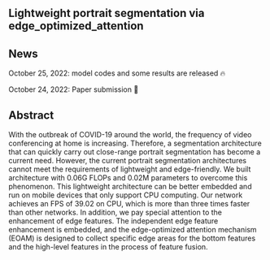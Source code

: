 
## Lightweight portrait segmentation via edge_optimized_attention

## News
October 25, 2022: model codes and some results are released 🔥

October 24, 2022: Paper submission 🎉

## Abstract

With the outbreak of COVID-19 around the world, the frequency of video conferencing at home is increasing. Therefore, a segmentation architecture that can quickly carry out close-range portrait segmentation has become a current need. However, the current portrait segmentation architectures cannot meet the requirements of lightweight and edge-friendly. We built architecture with 0.06G FLOPs and 0.02M parameters to overcome this phenomenon. This lightweight architecture can be better embedded and run on mobile devices that only support CPU computing. Our network achieves an FPS of 39.02 on CPU, which is more than three times faster than other networks. In addition, we pay special attention to the enhancement of edge features. The independent edge feature enhancement is embedded, and the edge-optimized attention mechanism (EOAM) is designed to collect specific edge areas for the bottom features and the high-level features in the process of feature fusion. 

